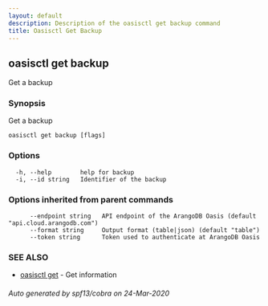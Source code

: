 ```yaml
---
layout: default
description: Description of the oasisctl get backup command
title: Oasisctl Get Backup
---
```

## oasisctl get backup

Get a backup

### Synopsis

Get a backup

```
oasisctl get backup [flags]
```

### Options

```
  -h, --help        help for backup
  -i, --id string   Identifier of the backup
```

### Options inherited from parent commands

```
      --endpoint string   API endpoint of the ArangoDB Oasis (default "api.cloud.arangodb.com")
      --format string     Output format (table|json) (default "table")
      --token string      Token used to authenticate at ArangoDB Oasis
```

### SEE ALSO

* [oasisctl get](oasisctl-get.md)	 - Get information

###### Auto generated by spf13/cobra on 24-Mar-2020
